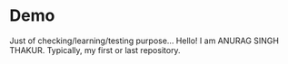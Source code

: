 # Demo
Just of checking/learning/testing purpose...
Hello! I am ANURAG SINGH THAKUR.
Typically, my first or last repository.
